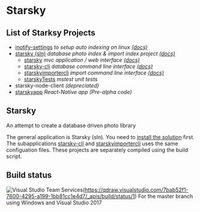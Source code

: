 # Starsky
## List of Starksy Projects
 - [inotify-settings](inotify-settings) _to setup auto indexing on linux [(docs)](inotify-settings/readme.md)_
 - [starsky (sln)](starsky) _database photo index & import index project [(docs)](starsky/readme.md)_
   - [starsky](starsky/starsky)  _mvc application / web interface [(docs)](starsky/starsky/readme.md)_
   - [starsky-cli](starsky/starsky-cli)  _database command line interface [(docs)](starsky/starsky-cli/readme.md)_
   - [starskyimportercli](starsky/starskyimportercli)  _import command line interface [(docs)](starsky/starskyimportercli/readme.md)_
   - [starskyTests](starsky/starskyTests)  _mstest unit tests_
 - starsky-node-client  _(depreciated)_
 - [starskyapp](starskyapp) _React-Native app (Pre-alpha code)_

## Starsky   
An attempt to create a database driven photo library

The general application is Starsky (sln). You need to [install the solution](starsky/readme.md) first. The subapplications
[starsky-cli](starsky/starsky-cli/readme.md)  and [starskyimportercli](starsky/starskyimportercli/readme.md) uses the same configuation files. These projects are separately compiled using the build script.

## Build status
![Visual Studio Team Services](https://qdraw.visualstudio.com/7bab52f1-7600-4295-a199-1bb81cc1e4d7/_apis/build/status/1)(https://qdraw.visualstudio.com/7bab52f1-7600-4295-a199-1bb81cc1e4d7/_apis/build/status/1)
For the master branch using Windows and Visual Studio 2017

